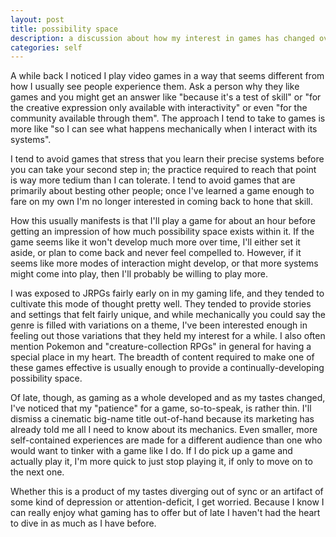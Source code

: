 ```yaml
---
layout: post
title: possibility space
description: a discussion about how my interest in games has changed over time
categories: self
---
```


A while back I noticed I play video games in a way that seems different
from how I usually see people experience them.
Ask a person why they like games
and you might get an answer
like "because it's a test of skill"
or "for the creative expression only available with interactivity"
or even "for the community available through them".
The approach I tend to take to games is more like
"so I can see what happens mechanically
when I interact with its systems".

I tend to avoid games that stress that you learn their precise systems
before you can take your second step in;
the practice required to reach that point
is way more tedium than I can tolerate.
I tend to avoid games that are primarily about besting other people;
once I've learned a game enough to fare on my own
I'm no longer interested in coming back to hone that skill.

How this usually manifests is that I'll play a game for about an hour
before getting an impression of how much possibility space exists within it.
If the game seems like it won't develop much more over time,
I'll either set it aside,
or plan to come back and never feel compelled to.
However, if it seems like more modes of interaction might develop,
or that more systems might come into play,
then I'll probably be willing to play more.

I was exposed to JRPGs fairly early on in my gaming life,
and they tended to cultivate this mode of thought pretty well.
They tended to provide stories and settings that felt fairly unique,
and while mechanically you could say the genre is filled with variations on a theme,
I've been interested enough in feeling out those variations
that they held my interest for a while.
I also often mention Pokemon and "creature-collection RPGs" in general
for having a special place in my heart.
The breadth of content required to make one of these games effective
is usually enough to provide a continually-developing possibility space.

Of late, though, as gaming as a whole developed and as my tastes changed,
I've noticed that my "patience" for a game, so-to-speak, is rather thin.
I'll dismiss a cinematic big-name title out-of-hand
because its marketing has already told me all I need to know about its mechanics.
Even smaller, more self-contained experiences are made for a different audience
than one who would want to tinker with a game like I do.
If I do pick up a game and actually play it,
I'm more quick to just stop playing it,
if only to move on to the next one.

Whether this is a product of my tastes diverging out of sync
or an artifact of some kind of depression or attention-deficit,
I get worried.
Because I know I can really enjoy what gaming has to offer
but of late I haven't had the heart to dive in as much as I have before.
